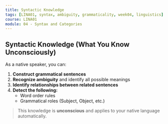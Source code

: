 ```yaml
---
title: Syntactic Knowledge
tags: [LINA01, syntax, ambiguity, grammaticality, week04, linguistics]
course: LINA01
module: 04 - Syntax and Categories
---
```


## Syntactic Knowledge (What You Know Unconsciously)

As a native speaker, you can:

1. **Construct grammatical sentences**
2. **Recognize ambiguity** and identify all possible meanings
3. **Identify relationships between related sentences**
4. **Detect the following:**
   - Word order rules
   - Grammatical roles (Subject, Object, etc.)

> This knowledge is **unconscious** and applies to your native language automatically.
